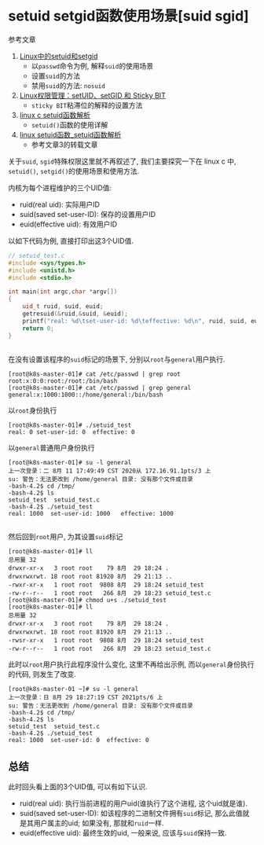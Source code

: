 # setuid setgid函数使用场景[suid sgid]

参考文章

1. [Linux中的setuid和setgid](https://blog.csdn.net/whu_zhangmin/article/details/21973201)
    - 以`passwd`命令为例, 解释`suid`的使用场景
    - 设置`suid`的方法
    - 禁用`suid`的方法: `nosuid`
2. [Linux权限管理：setUID、setGID 和 Sticky BIT](https://www.cnblogs.com/qiuyu666/p/11818730.html)
    - `sticky BIT`粘滞位的解释的设置方法
3. [linux c setuid函数解析](https://blog.csdn.net/whatday/article/details/102844879)
    - `setuid()`函数的使用详解
4. [linux setuid函数_setuid函数解析](https://blog.csdn.net/weixin_33744799/article/details/114726191)
    - 参考文章3的转载文章

关于`suid`, `sgid`特殊权限这里就不再叙述了, 我们主要探究一下在 linux c 中, `setuid()`, `setgid()`的使用场景和使用方法.

内核为每个进程维护的三个UID值: 

- ruid(real uid): 实际用户ID
- suid(saved set-user-ID): 保存的设置用户ID
- euid(effective uid): 有效用户ID

以如下代码为例, 直接打印出这3个UID值.

```c++
// setuid_test.c
#include <sys/types.h>
#include <unistd.h>
#include <stdio.h>

int main(int argc,char *argv[])
{
    uid_t ruid, suid, euid;
    getresuid(&ruid,&suid, &euid);
    printf("real: %d\tset-user-id: %d\teffective: %d\n", ruid, suid, euid);
    return 0;
}
```

##

在没有设置该程序的`suid`标记的场景下, 分别以`root`与`general`用户执行.

```console
[root@k8s-master-01]# cat /etc/passwd | grep root
root:x:0:0:root:/root:/bin/bash
[root@k8s-master-01]# cat /etc/passwd | grep general
general:x:1000:1000::/home/general:/bin/bash
```

以`root`身份执行

```console
[root@k8s-master-01]# ./setuid_test
real: 0	set-user-id: 0	effective: 0
```

以`general`普通用户身份执行

```console
[root@k8s-master-01]# su -l general
上一次登录：二 8月 11 17:49:49 CST 2020从 172.16.91.1pts/3 上
su: 警告：无法更改到 /home/general 目录: 没有那个文件或目录
-bash-4.2$ cd /tmp/
-bash-4.2$ ls
setuid_test  setuid_test.c
-bash-4.2$ ./setuid_test
real: 1000	set-user-id: 1000	effective: 1000
```

##

然后回到`root`用户, 为其设置`suid`标记

```
[root@k8s-master-01]# ll
总用量 32
drwxr-xr-x   3 root root    79 8月  29 18:24 .
drwxrwxrwt. 18 root root 81920 8月  29 21:13 ..
-rwxr-xr-x   1 root root  9808 8月  29 18:24 setuid_test
-rw-r--r--   1 root root   266 8月  29 18:23 setuid_test.c
[root@k8s-master-01]# chmod u+s ./setuid_test
[root@k8s-master-01]# ll
总用量 32
drwxr-xr-x   3 root root    79 8月  29 18:24 .
drwxrwxrwt. 18 root root 81920 8月  29 21:13 ..
-rwsr-xr-x   1 root root  9808 8月  29 18:24 setuid_test
-rw-r--r--   1 root root   266 8月  29 18:23 setuid_test.c
```

此时以`root`用户执行此程序没什么变化, 这里不再给出示例, 而以`general`身份执行的代码, 则发生了改变.

```
[root@k8s-master-01 ~]# su -l general
上一次登录：日 8月 29 18:27:19 CST 2021pts/6 上
su: 警告：无法更改到 /home/general 目录: 没有那个文件或目录
-bash-4.2$ cd /tmp/
-bash-4.2$ ls
setuid_test  setuid_test.c
-bash-4.2$ ./setuid_test
real: 1000	set-user-id: 0	effective: 0
```

## 总结

此时回头看上面的3个UID值, 可以有如下认识.

- ruid(real uid): 执行当前进程的用户uid(谁执行了这个进程, 这个uid就是谁).
- suid(saved set-user-ID): 如该程序的二进制文件拥有`suid`标记, 那么此值就是其用户属主的uid; 如果没有, 那就和`ruid`一样.
- euid(effective uid): 最终生效的uid, 一般来说, 应该与`suid`保持一致.
